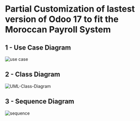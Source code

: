 # Partial Customization of lastest version of Odoo 17 to fit the Moroccan Payroll System 

## 1 - Use Case Diagram 

![use case](https://github.com/user-attachments/assets/30864045-4f56-4826-9694-e028ccfec480)

## 2 - Class Diagram

![UML-Class-Diagram](https://github.com/user-attachments/assets/ba421d87-3596-4d5d-9047-998ecf23c104)

## 3 - Sequence Diagram 

![sequence](https://github.com/user-attachments/assets/c24a7473-552c-43de-9e8d-c3fca0f30893)


